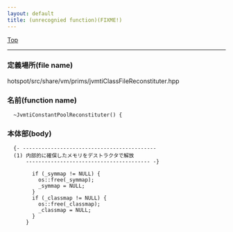 ```yaml
---
layout: default
title: (unrecognied function)(FIXME!)
---
```

[Top](../index.html)

--- 
### 定義場所(file name)
hotspot/src/share/vm/prims/jvmtiClassFileReconstituter.hpp

### 名前(function name)
```
  ~JvmtiConstantPoolReconstituter() {
```

### 本体部(body)
```
  {- -------------------------------------------
  (1) 内部的に確保したメモリをデストラクタで解放
      ---------------------------------------- -}

	    if (_symmap != NULL) {
	      os::free(_symmap);
	      _symmap = NULL;
	    }
	    if (_classmap != NULL) {
	      os::free(_classmap);
	      _classmap = NULL;
	    }
	  }
	
```


